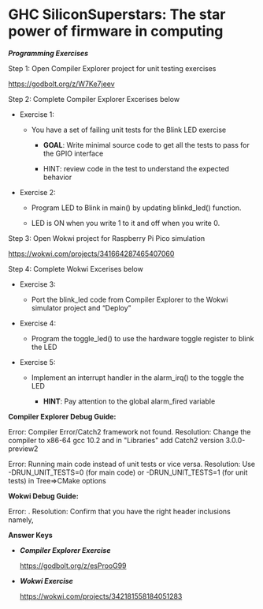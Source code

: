 # GHC SiliconSuperstars: The star power of firmware in computing

***Programming Exercises***

Step 1: Open Compiler Explorer project for unit testing exercises

  https://godbolt.org/z/W7Ke7jeev


Step 2: Complete Compiler Explorer Excerises below

* Exercise 1:

  * You have a set of failing unit tests for the Blink LED exercise

    * **GOAL**: Write minimal source code to get all the tests to pass for the GPIO interface

    * HINT: review code in the test to understand the expected behavior


* Exercise 2: 

  * Program LED to Blink in main() by updating blinkd_led() function.

  * LED is ON when you write 1 to it and off when you write 0.


Step 3: Open Wokwi project for Raspberry Pi Pico simulation

  https://wokwi.com/projects/341664287465407060


Step 4: Complete Wokwi Excerises below

* Exercise 3:

  * Port the blink_led code from Compiler Explorer to the Wokwi simulator project and “Deploy”


* Exercise 4:

  * Program the toggle_led() to use the hardware toggle register to blink the LED


* Exercise 5:

  * Implement an interrupt handler in the alarm_irq() to the toggle the LED

    * **HINT**: Pay attention to the global alarm_fired variable


**Compiler Explorer Debug Guide:**

Error: Compiler Error/Catch2 framework not found. 
Resolution: Change the compiler to x86-64 gcc 10.2 and in "Libraries" add Catch2 version 3.0.0-preview2

Error: Running main code instead of unit tests or vice versa. 
Resolution: Use -DRUN_UNIT_TESTS=0 (for main code) or -DRUN_UNIT_TESTS=1 (for unit tests) in Tree=>CMake options

**Wokwi Debug Guide:**

Error: .
Resolution: Confirm that you have the right header inclusions namely, 

**Answer Keys**

  * ***Compiler Explorer Exercise***
  
    https://godbolt.org/z/esProoG99

  * ***Wokwi Exercise***
  
    https://wokwi.com/projects/342181558184051283
